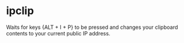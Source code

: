# ipclip
Waits for keys {ALT + I + P} to be pressed and changes your clipboard contents to your current public IP address.
